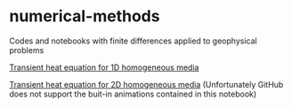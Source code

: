 # numerical-methods
Codes and notebooks with finite differences applied to geophysical problems

[Transient heat equation for 1D homogeneous media](https://github.com/rmorel/numerical-methods/blob/master/Calor%20Transiente%201D.ipynb)

[Transient heat equation for 2D homogeneous media](https://github.com/rmorel/numerical-methods/blob/master/Calor%20Transiente%202D.ipynb) (Unfortunately GitHub does not support the buit-in animations contained in this notebook)
